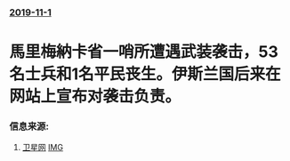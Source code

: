 ### [2019-11-1](/news/2019/11/1/index.md)

##### 
#  馬里梅納卡省一哨所遭遇武装袭击，53名士兵和1名平民丧生。伊斯兰国后来在网站上宣布对袭击负责。 




### 信息来源:

1. [卫星网](http://sputniknews.cn/military/201911031029978352/) [IMG](http://sputniknews.cn/sharing_snippet/1029978352.png?1572767460)
